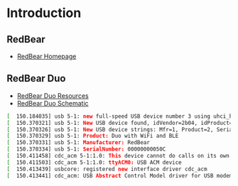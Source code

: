 Introduction
==

## RedBear

> 

- [RedBear Homepage](https://github.com/redbear/)


## RedBear Duo

- [RedBear Duo Resources](https://github.com/redbear/Duo)
- [RedBear Duo Schematic](https://github.com/redbear/Duo/tree/master/schematic)

```sh
[  150.184035] usb 5-1: new full-speed USB device number 3 using uhci_hcd
[  150.370321] usb 5-1: New USB device found, idVendor=2b04, idProduct=c058
[  150.370326] usb 5-1: New USB device strings: Mfr=1, Product=2, SerialNumber=3
[  150.370329] usb 5-1: Product: Duo with WiFi and BLE
[  150.370331] usb 5-1: Manufacturer: RedBear
[  150.370334] usb 5-1: SerialNumber: 00000000050C
[  150.411458] cdc_acm 5-1:1.0: This device cannot do calls on its own. It is not a modem.
[  150.411503] cdc_acm 5-1:1.0: ttyACM0: USB ACM device
[  150.413439] usbcore: registered new interface driver cdc_acm
[  150.413441] cdc_acm: USB Abstract Control Model driver for USB modems and ISDN adapters
```

